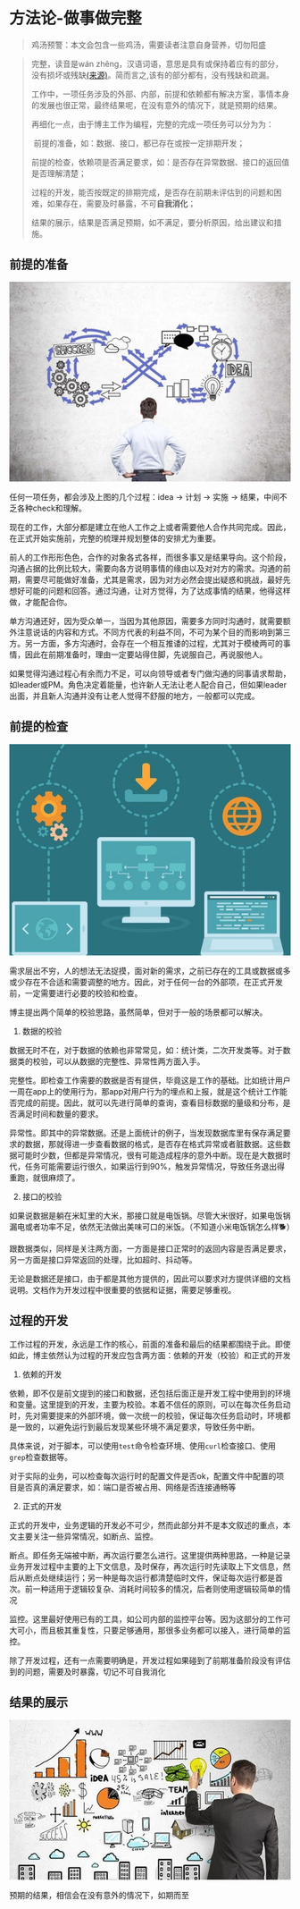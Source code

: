 # 方法论-做事做完整

> 鸡汤预警：本文会包含一些鸡汤，需要读者注意自身营养，切勿阳盛

> 完整，读音是wán zhěng，汉语词语，意思是具有或保持着应有的部分，没有损坏或残缺[(来源)](https://baike.baidu.com/item/%E5%AE%8C%E6%95%B4/32785)。简而言之,该有的部分都有，没有残缺和疏漏。
>
> 工作中，一项任务涉及的外部、内部，前提和依赖都有解决方案，事情本身的发展也很正常，最终结果呢，在没有意外的情况下，就是预期的结果。
>
> 再细化一点，由于博主工作为编程，完整的完成一项任务可以分为为：
>
> ​    前提的准备，如：数据、接口，都已存在或按一定排期开发；
>
> ​    前提的检查，依赖项是否满足要求，如：是否存在异常数据、接口的返回值是否理解清楚；
>
> ​    过程的开发，能否按既定的排期完成，是否存在前期未评估到的问题和困难，如果存在，需要及时暴露，不可**自我消化**；
>
> ​    结果的展示，结果是否满足预期，如不满足，要分析原因，给出建议和措施。



## 前提的准备

![做事做完整-1](./img/做事做完整-1.jpg)

任何一项任务，都会涉及上图的几个过程：idea -> 计划 -> 实施 -> 结果，中间不乏各种check和理解。

现在的工作，大部分都是建立在他人工作之上或者需要他人合作共同完成。因此，在正式开始实施前，完整的梳理并规划整体的安排尤为重要。

前人的工作形形色色，合作的对象各式各样，而很多事又是结果导向。这个阶段，沟通占据的比例比较大，需要向各方说明事情的缘由以及对对方的需求。沟通的前期，需要尽可能做好准备，尤其是需求，因为对方必然会提出疑惑和挑战，最好先想好可能的问题和回答。通过沟通，让对方觉得，为了达成事情的结果，他得这样做，才能配合你。

单方沟通还好，因为受众单一，当因为其他原因，需要多方同时沟通时，就需要额外注意说话的内容和方式。不同方代表的利益不同，不可为某个目的而影响到第三方。另一方面，多方沟通时，会存在一个相互推诿的过程，尤其对于模棱两可的事情，因此在前期准备时，理由一定要站得住脚，先说服自己，再说服他人。

如果觉得沟通过程心有余而力不足，可以向领导或者专门做沟通的同事请求帮助，如leader或PM。角色决定着能量，也许新人无法让老人配合自己，但如果leader出面，并且新人沟通并没有让老人觉得不舒服的地方，一般都可以完成。

## 前提的检查

![做事做完整2](./img/做事做完整-2.jpg)

需求层出不穷，人的想法无法捉摸，面对新的需求，之前已存在的工具或数据或多或少存在不合适和需要调整的地方。因此，对于任何一台的外部项，在正式开发前，一定需要进行必要的校验和检查。

博主提出两个简单的校验思路，虽然简单，但对于一般的场景都可以解决。

1. 数据的校验

数据无时不在，对于数据的依赖也非常常见，如：统计类，二次开发类等。对于数据类的校验，可以从数据的完整性、异常性两方面入手。

完整性。即检查工作需要的数据是否有提供，毕竟这是工作的基础。比如统计用户一周在app上的使用行为，那app对用户行为的埋点和上报，就是这个统计工作能否完成的前提。因此，就可以先进行简单的查询，查看目标数据的量级和分布，是否满足时间和数量的要求。

异常性。即其中的异常数据。还是上面统计的例子，当发现数据库里有保存满足要求的数据，那就得进一步查看数据的格式，是否存在格式异常或者脏数据。这些数据可能时少数，但都是异常情况，很有可能造成程序的意外中断。现在是大数据时代，任务可能需要运行很久，如果运行到90%，触发异常情况，导致任务退出得重跑，就很麻烦了。

2. 接口的校验

如果说数据是躺在米缸里的大米，那接口就是电饭锅。尽管大米很好，如果电饭锅漏电或者功率不足，依然无法做出美味可口的米饭。（不知道小米电饭锅怎么样🐕）

跟数据类似，同样是关注两方面，一方面是接口正常时的返回内容是否满足要求，另一方面是接口异常返回的处理，比如超时、抖动等。



无论是数据还是接口，由于都是其他方提供的，因此可以要求对方提供详细的文档说明。文档作为开发过程中很重要的依据和证据，需要足够重视。

## 过程的开发

工作过程的开发，永远是工作的核心，前面的准备和最后的结果都围绕于此。即使如此，博主依然认为过程的开发应包含两方面：依赖的开发（校验）和正式的开发

1. 依赖的开发

依赖，即不仅是前文提到的接口和数据，还包括后面正是开发工程中使用到的环境和变量。这里提到的开发，主要为校验。本着不信任的原则，可以在每次任务启动时，先对需要提来的外部环境，做一次统一的校验，保证每次任务启动时，环境都是一致的，以避免运行到最后发现某些环境不满足要求，导致任务中断。

具体来说，对于脚本，可以使用`test`命令检查环境、使用`curl`检查接口、使用`grep`检查数据等。

对于实际的业务，可以检查每次运行时的配置文件是否ok，配置文件中配置的项目是否真的满足要求，如：端口是否被占用、网络是否连接通畅等

2. 正式的开发

正式的开发中，业务逻辑的开发必不可少，然而此部分并不是本文叙述的重点，本文主要关注一些异常情况，如断点、监控。

断点。即任务无端被中断，再次运行要怎么进行。这里提供两种思路，一种是记录业务开发过程中主要的上下文信息，及时保存，再次运行时先读取上下文信息，然后从断点处继续运行；另一种是每次运行都清楚临时文件，保证每次运行都是首次。前一种适用于逻辑较复杂、消耗时间较多的情况，后者则使用逻辑较简单的情况

监控。这里最好使用已有的工具，如公司内部的监控平台等。因为这部分的工作可大可小，而且极其重复性，只要足够通用，那很多业务都可以接入，进行简单的监控。



除了开发过程，还有一点需要明确是，开发过程如果碰到了前期准备阶段没有评估到的问题，需要及时暴露，切记不可自我消化

## 结果的展示

![做事做完整4](./img/做事做完整-4.jpg)

预期的结果，相信会在没有意外的情况下，如期而至
